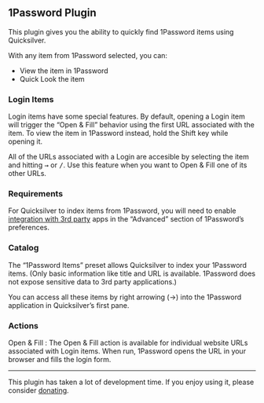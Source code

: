 ## 1Password Plugin

This plugin gives you the ability to quickly find 1Password items using Quicksilver.

With any item from 1Password selected, you can:

  * View the item in 1Password
  * Quick Look the item

### Login Items

Login items have some special features. By default, opening a Login item will trigger the “Open & Fill” behavior using the first URL associated with the item. To view the item in 1Password instead, hold the Shift key while opening it.

All of the URLs associated with a Login are accesible by selecting the item and hitting <kbd>→</kbd> or <kbd>/</kbd>. Use this feature when you want to Open & Fill one of its other URLs.

### Requirements

For Quicksilver to index items from 1Password, you will need to enable [integration with 3rd party](https://support.1password.com/integration-mac/) apps in the “Advanced” section of 1Password’s preferences.

### Catalog

The “1Password Items” preset allows Quicksilver to index your 1Password items. (Only basic information like title and URL is available. 1Password does not expose sensitive data to 3rd party applications.)

You can access all these items by right arrowing (→) into the 1Password application in Quicksilver’s first pane.

### Actions

Open & Fill
: The Open & Fill action is available for individual website URLs associated with Login items. When run, 1Password opens the URL in your browser and fills the login form.

-----

This plugin has taken a lot of development time. If you enjoy using it, please consider [donating](http://patjack.co.uk/donating-for-my-quicksilver-1password-plugin/).
